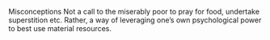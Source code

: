 Misconceptions Not a call to the miserably poor to pray for food, undertake superstition etc. Rather, a way of leveraging one’s own psychological power to best use material resources.